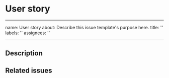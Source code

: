 # User story

* * *

name: User story
about: Describe this issue template's purpose here.
title: ''
labels: ''
assignees: ''

* * *

## Description

<!--Please describe what the user story consists in-->

## Related issues

<!--Link existing issues-->
